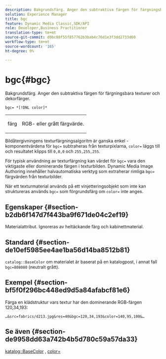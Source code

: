 ```yaml
---
description: Bakgrundsfärg. Anger den subtraktiva färgen för färgningsbara texturer och dekorfärger.
solution: Experience Manager
title: bgc
feature: Dynamic Media Classic,SDK/API
role: Developer,Business Practitioner
translation-type: tm+mt
source-git-commit: d0bc88f55f857762b3bab4c76d1e3f3dd2733d60
workflow-type: tm+mt
source-wordcount: '165'
ht-degree: 0%

---
```



# bgc{#bgc}

Bakgrundsfärg. Anger den subtraktiva färgen för färgningsbara texturer och dekorfärger.

`bgc= *[!DNL color]*`

<table id="simpletable_131302355CAB4900A7B45FED903A1AAD" class="- topic/simpletable "> 
 <tr class="- topic/strow strow"> 
  <td class="- topic/stentry stentry"> <p><span class="+ topic/keyword sw-d/varname varname"> färg</span> </p> </td> 
  <td class="- topic/stentry stentry"> <p>RGB- eller grått färgvärde. </p></td> 
 </tr> 
</table>

Bildåtergivningens texturfärgningsalgoritm är ganska enkel - komponentvärdena för `bgc=` subtraheras från texturpixlarna, `color=` läggs till och resultatet klipps till `0,0,0` och `255,255,255`.

För typisk användning av texturfärgning kan värdet för `bgc=` vara den viktigaste eller dominerande färgen i texturbilden. Dynamic Media Image Authoring innehåller halvautomatiska verktyg som extraherar rimliga `bgc=` färgvärden från texturbilder.

När ett texturmaterial används på ett vinjetteringsobjekt som inte kan struktureras används `bgc=` som förgrundsfärg om `color=` inte anges.

## Egenskaper {#section-b2db6f147d7f443ba9f671de04c2ef19}

Materialattribut. Ignoreras av heltäckande färg och kabinettmaterial.

## Standard {#section-de10ef5985ee4ae1ba56d14ba8512b81}

`catalog::BaseColor` om materialet är baserat på en katalogpost, i annat fall  `bgc=808080` (neutralt grått).

## Exempel {#section-bf5f0f296bc448ed9d5a84afabcf81e6}

Färga en klädstruktur vars textur har den dominerande RGB-färgen 120,34,193:

`…&src=fabrics/d213.jpg&res=40&bgc=120,34,193&color=140,95,100&…`

## Se även {#section-de9958dd63a742b4b5d780c59a57da33}

[katalog::BaseColor](../../../../../ir-api/material-cat/image-rendering-api-ref/c-ir-material-catalog/c-ir-material-data-reference/r-ir-basecolor.md#reference-5f02371b1d8e444ab12d2614d9792de8) ,  [color=](../../../../../ir-api/http-protocol/image-rendering-api-ref/c-ir-http-protocol-ref/c-ir-http-protocol-command-reference/r-ir-http-color.md#reference-ea3cba9edfe94dbab86d8f123a9ed0aa)
